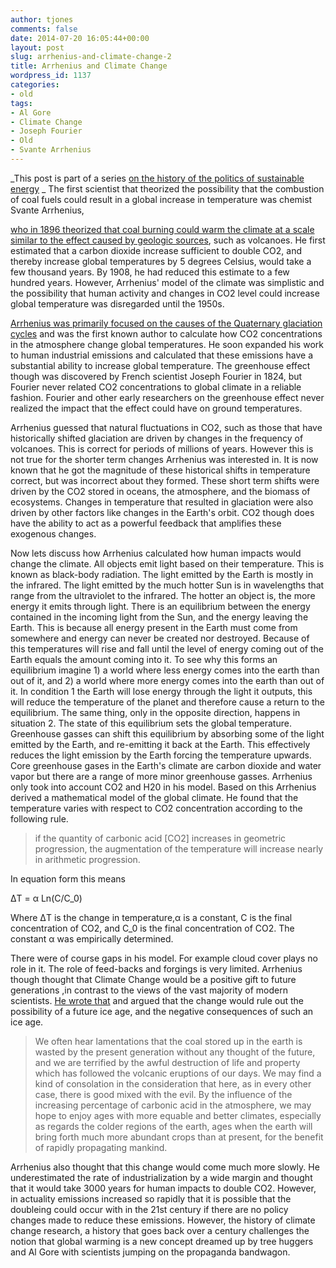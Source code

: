 ```yaml
---
author: tjones
comments: false
date: 2014-07-20 16:05:44+00:00
layout: post
slug: arrhenius-and-climate-change-2
title: Arrhenius and Climate Change
wordpress_id: 1137
categories:
- old
tags:
- Al Gore
- Climate Change
- Joseph Fourier
- Old
- Svante Arrhenius
---
```


_This post is part of a series [on the history of the politics of sustainable energy](https://theojones.name/index.php/blog-post-series-on-the-history-of-sustainable-energy-and-climate-change-politics/)
_
The first scientist that theorized the possibility that the combustion of coal fuels could result in a global increase in temperature was chemist Svante Arrhenius,

[who in 1896 theorized that coal burning could warm the climate at a scale similar to the effect caused by geologic sources](http://www.aip.org/history/climate/co2.htm), such as volcanoes. He first estimated that a carbon dioxide increase sufficient to double CO2, and thereby increase global temperatures by 5 degrees Celsius, would take a few thousand years. By 1908, he had reduced this estimate to a few hundred years. However, Arrhenius' model of the climate was simplistic and the possibility that human activity and changes in CO2 level could increase global temperature was disregarded until the 1950s.

[Arrhenius was primarily focused on the causes of the Quaternary glaciation cycles](http://www.jstor.org/discover/10.2307/4314542?uid=3739552&uid=2&uid=4&uid=3739256&sid=21104511473153) and was the first known author to calculate how CO2 concentrations in the atmosphere change global temperatures. He soon expanded his work to human industrial emissions and calculated that these emissions have a substantial ability to increase global temperature. The greenhouse effect though was discovered by French scientist Joseph Fourier in 1824, but Fourier never related CO2 concentrations to global climate in a reliable fashion. Fourier and other early researchers on the greenhouse effect never realized the impact that the effect could have on ground temperatures.

Arrhenius guessed that natural fluctuations in CO2, such as those that have historically shifted glaciation are driven by changes in the frequency of volcanoes. This is correct for periods of millions of years. However this is not true for the shorter term changes Arrhenius was interested in. It is now known that he got the magnitude of these historical shifts in temperature correct, but was incorrect about they formed. These short term shifts were driven by the CO2 stored in oceans, the atmosphere, and the biomass of ecosystems. Changes in temperature that resulted in glaciation were also driven by other factors like changes in the Earth's orbit. CO2 though does have the ability to act as a powerful feedback that amplifies these exogenous changes.

Now lets discuss how Arrhenius calculated how human impacts would change the climate. All objects emit light based on their temperature. This is known as black-body radiation. The light emitted by the Earth is mostly in the infrared. The light emitted by the much hotter Sun is in wavelengths that range from the ultraviolet to the infrared. The hotter an object is, the more energy it emits through light. There is an equilibrium between the energy contained in the incoming light from the Sun, and the energy leaving the Earth. This is because all energy present in the Earth must come from somewhere and energy can never be created nor destroyed. Because of this temperatures will rise and fall until the level of energy coming out of the Earth equals the amount coming into it. To see why this forms an equilibrium imagine 1) a world where less energy comes into the earth than out of it, and 2) a world where more energy comes into the earth than out of it. In condition 1 the Earth will lose energy through the light it outputs, this will reduce the temperature of the planet and therefore cause a return to the equilibrium. The same thing, only in the opposite direction, happens in situation 2. The state of this equilibrium sets the global temperature. Greenhouse gasses can shift this equilibrium by absorbing some of the light emitted by the Earth, and re-emitting it back at the Earth. This effectively reduces the light emission by the Earth forcing the temperature upwards. Core greenhouse gases in the Earth's climate are carbon dioxide and water vapor but there are a range of more minor greenhouse gasses. Arrhenius only took into account CO2 and H20 in his model. Based on this Arrhenius derived a mathematical model of the global climate. He found that the temperature varies with respect to CO2 concentration according to the following rule.



<blockquote>if the quantity of carbonic acid [CO2] increases in geometric progression, the augmentation of the temperature will increase nearly in arithmetic progression.</blockquote>



In equation form this means

ΔT = α Ln(C/C_0)

Where ΔT is the change in temperature,α is a constant, C is the final concentration of CO2, and C_0 is the final concentration of CO2. The constant α was empirically determined.

There were of course gaps in his model. For example cloud cover plays no role in it. The role of feed-backs and forgings is very limited. Arrhenius though thought that Climate Change would be a positive gift to future generations ,in contrast to the views of the vast majority of modern scientists. [He wrote that](http://books.google.com/books?id=1t45AAAAMAAJ&printsec=frontcover#v=onepage&q&f=false) and argued that the change would rule out the possibility of a future ice age, and the negative consequences of such an ice age.



<blockquote>We often hear lamentations that the coal stored up in the earth is wasted by the present generation without any thought of the future, and we are terrified by the awful destruction of life and property which has followed the volcanic eruptions of our days. We may find a kind of consolation in the consideration that here, as in every other case, there is good mixed with the evil. By the influence of the increasing percentage of carbonic acid in the atmosphere, we may hope to enjoy ages with more equable and better climates, especially as regards the colder regions of the earth, ages when the earth will bring forth much more abundant crops than at present, for the benefit of rapidly propagating mankind.</blockquote>



Arrhenius also thought that this change would come much more slowly. He underestimated the rate of industrialization by a wide margin and thought that it would take 3000 years for human impacts to double CO2. However, in actuality emissions increased so rapidly that it is possible that the doubleing could occur with in the 21st century if there are no policy changes made to reduce these emissions. However, the history of climate change research, a history that goes back over a century challenges the notion that global warming is a new concept dreamed up by tree huggers and Al Gore with scientists jumping on the propaganda bandwagon.
